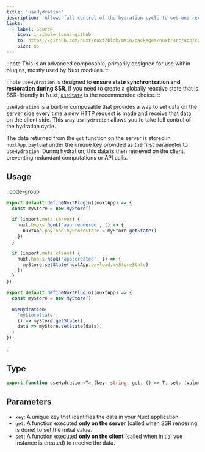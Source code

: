 ```yaml
---
title: 'useHydration'
description: 'Allows full control of the hydration cycle to set and receive data from the server.'
links:
  - label: Source
    icon: i-simple-icons-github
    to: https://github.com/nuxt/nuxt/blob/main/packages/nuxt/src/app/composables/hydrate.ts
    size: xs
---
```


::note
This is an advanced composable, primarily designed for use within plugins, mostly used by Nuxt modules.
::

::note
`useHydration` is designed to **ensure state synchronization and restoration during SSR**. If you need to create a globally reactive state that is SSR-friendly in Nuxt, [`useState`](/docs/4.x/api/composables/use-state) is the recommended choice.
::

`useHydration` is a built-in composable that provides a way to set data on the server side every time a new HTTP request is made and receive that data on the client side. This way `useHydration` allows you to take full control of the hydration cycle.

The data returned from the `get` function on the server is stored in `nuxtApp.payload` under the unique key provided as the first parameter to `useHydration`. During hydration, this data is then retrieved on the client, preventing redundant computations or API calls.

## Usage

::code-group

```ts [Without useHydration]
export default defineNuxtPlugin((nuxtApp) => {
  const myStore = new MyStore()

  if (import.meta.server) {
    nuxt.hooks.hook('app:rendered', () => {
      nuxtApp.payload.myStoreState = myStore.getState()
    })
  }

  if (import.meta.client) {
    nuxt.hooks.hook('app:created', () => {
      myStore.setState(nuxtApp.payload.myStoreState)
    })
  }
})
```

```ts [With useHydration]
export default defineNuxtPlugin((nuxtApp) => {
  const myStore = new MyStore()

  useHydration(
    'myStoreState',
    () => myStore.getState(),
    data => myStore.setState(data),
  )
})
```
::

## Type

```ts [Signature]
export function useHydration<T> (key: string, get: () => T, set: (value: T) => void): void
```

## Parameters

- `key`: A unique key that identifies the data in your Nuxt application.
- `get`: A function executed **only on the server** (called when SSR rendering is done) to set the initial value.
- `set`: A function executed **only on the client** (called when initial vue instance is created) to receive the data.
